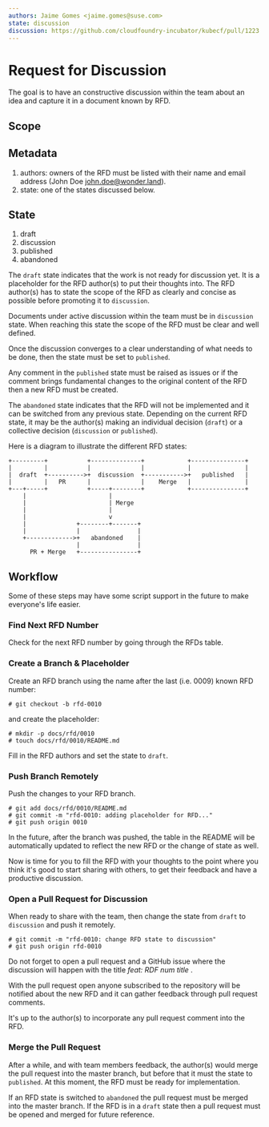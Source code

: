 ```yaml
---
authors: Jaime Gomes <jaime.gomes@suse.com>
state: discussion
discussion: https://github.com/cloudfoundry-incubator/kubecf/pull/1223
---
```


# Request for Discussion

The goal is to have an constructive discussion within the team about an idea and capture it in a
document known by RFD.

## Scope

## Metadata

1. authors: owners of the RFD must be listed with their name and email address
(John Doe <john.doe@wonder.land>).
2. state: one of the states discussed below.

## State

1. draft
2. discussion
3. published
4. abandoned

The ```draft``` state indicates that the work is not ready for discussion yet. It is a placeholder
for the RFD author(s) to put their thoughts into.
The RFD author(s) has to state the scope of the RFD as clearly and concise as possible before
promoting it to ```discussion```.

Documents under active discussion within the team must be in ```discussion``` state. When reaching
this state the scope of the RFD must be clear and well defined.

Once the discussion converges to a clear understanding of what needs to be done, then the state must
be set to ```published```.

Any comment in the ```published``` state must be raised as issues or if the comment brings
fundamental changes to the original content of the RFD then a new RFD must be created.

The ```abandoned``` state indicates that the RFD will not be implemented and it can be switched from
any previous state. Depending on the current RFD state, it may be the author(s) making an individual
decision (```draft```) or a collective decision (```discussion``` or ```published```).

Here is a diagram to illustrate the different RFD states:

```
+---------+           +--------------+            +---------------+
|         |           |              |            |               |
|  draft  +---------->+  discussion  +----------->+   published   |
|         |   PR      |              |    Merge   |               |
+---+-----+           +-----+--------+            +---------------+
    |                       |
    |                       | Merge
    |                       |
    |                       v
    |              +--------+-------+
    |              |                |
    +------------->+   abandoned    |
                   |                |
      PR + Merge   +----------------+
```

## Workflow

Some of these steps may have some script support in the future to make everyone's life easier.

### Find Next RFD Number

Check for the next RFD number by going through the RFDs table.

### Create a Branch & Placeholder

Create an RFD branch using the name after the last (i.e. 0009) known RFD number:

``` shell
# git checkout -b rfd-0010
```

and create the placeholder:

``` shell
# mkdir -p docs/rfd/0010
# touch docs/rfd/0010/README.md
```

Fill in the RFD authors and set the state to ```draft```.

### Push Branch Remotely

Push the changes to your RFD branch.

``` shell
# git add docs/rfd/0010/README.md
# git commit -m "rfd-0010: adding placeholder for RFD..."
# git push origin 0010
```

In the future, after the branch was pushed, the table in the README will be automatically updated to
reflect the new RFD or the change of state as well.

Now is time for you to fill the RFD with your thoughts to the point where you think it's good to
start sharing with others, to get their feedback and have a productive discussion.

### Open a Pull Request for Discussion

When ready to share with the team, then change the state from ```draft``` to ```discussion```
and push it remotely.

```shell
# git commit -m "rfd-0010: change RFD state to discussion"
# git push origin rfd-0010
```

Do not forget to open a pull request and a GitHub issue where the discussion will happen with the
title _feat: RDF num title_ .

With the pull request open anyone subscribed to the repository will be notified about the new RFD
and it can gather feedback through pull request comments.

It's up to the author(s) to incorporate any pull request comment into the RFD.

### Merge the Pull Request

After a while, and with team members feedback, the author(s) would merge the pull request into the
master branch, but before that it must the state to ```published```. At this moment, the RFD must be
ready for implementation.

If an RFD state is switched to ```abandoned``` the pull request must be merged into the master
branch. If the RFD is in a ```draft``` state then a pull request must be opened and merged for
future reference.

